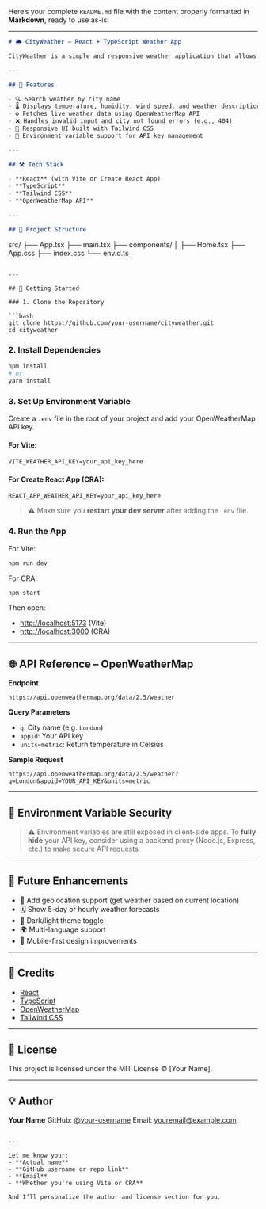 Here’s your complete `README.md` file with the content properly formatted in **Markdown**, ready to use as-is:

---

```markdown
# 🌦️ CityWeather – React + TypeScript Weather App

CityWeather is a simple and responsive weather application that allows users to search for real-time weather information by city name. Built with React, TypeScript, Tailwind CSS, and OpenWeatherMap API.

---

## 🚀 Features

- 🔍 Search weather by city name  
- 🌡️ Displays temperature, humidity, wind speed, and weather description  
- ⚙️ Fetches live weather data using OpenWeatherMap API  
- ❌ Handles invalid input and city not found errors (e.g., 404)  
- 🎨 Responsive UI built with Tailwind CSS  
- 🔐 Environment variable support for API key management  

---

## 🛠️ Tech Stack

- **React** (with Vite or Create React App)  
- **TypeScript**  
- **Tailwind CSS**  
- **OpenWeatherMap API**

---

## 📂 Project Structure

```

src/
├── App.tsx
├── main.tsx
├── components/
│   ├── Home.tsx
├── App.css
├── index.css
└── env.d.ts

````

---

## 🔧 Getting Started

### 1. Clone the Repository

```bash
git clone https://github.com/your-username/cityweather.git
cd cityweather
````

### 2. Install Dependencies

```bash
npm install
# or
yarn install
```

### 3. Set Up Environment Variable

Create a `.env` file in the root of your project and add your OpenWeatherMap API key.

#### For **Vite**:

```env
VITE_WEATHER_API_KEY=your_api_key_here
```

#### For **Create React App (CRA)**:

```env
REACT_APP_WEATHER_API_KEY=your_api_key_here
```

> ⚠️ Make sure you **restart your dev server** after adding the `.env` file.

### 4. Run the App

For Vite:

```bash
npm run dev
```

For CRA:

```bash
npm start
```

Then open:

* [http://localhost:5173](http://localhost:5173) (Vite)
* [http://localhost:3000](http://localhost:3000) (CRA)

---

## 🌐 API Reference – OpenWeatherMap

**Endpoint**

```
https://api.openweathermap.org/data/2.5/weather
```

**Query Parameters**

* `q`: City name (e.g. `London`)
* `appid`: Your API key
* `units=metric`: Return temperature in Celsius

**Sample Request**

```
https://api.openweathermap.org/data/2.5/weather?q=London&appid=YOUR_API_KEY&units=metric
```

---

## 🔐 Environment Variable Security

> ⚠️ Environment variables are still exposed in client-side apps.
> To **fully hide** your API key, consider using a backend proxy (Node.js, Express, etc.) to make secure API requests.

---

## 📌 Future Enhancements

* 📍 Add geolocation support (get weather based on current location)
* 🗓️ Show 5-day or hourly weather forecasts
* 🌙 Dark/light theme toggle
* 🌍 Multi-language support
* 📱 Mobile-first design improvements

---

## 🙌 Credits

* [React](https://reactjs.org/)
* [TypeScript](https://www.typescriptlang.org/)
* [OpenWeatherMap](https://openweathermap.org/)
* [Tailwind CSS](https://tailwindcss.com/)

---

## 📄 License

This project is licensed under the MIT License © \[Your Name].

---

## 💡 Author

**Your Name**
GitHub: [@your-username](https://github.com/your-username)
Email: [youremail@example.com](mailto:youremail@example.com)

```

---

Let me know your:
- **Actual name**
- **GitHub username or repo link**
- **Email**
- **Whether you're using Vite or CRA**

And I’ll personalize the author and license section for you.
```
